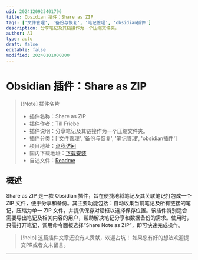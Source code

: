 ```yaml
---
uid: 2024120923401796
title: Obsidian 插件：Share as ZIP
tags: ['文件管理', '备份与恢复', '笔记管理', 'obsidian插件']
description: 分享笔记及其链接作为一个压缩文件夹。
author: AI
type: auto
draft: false
editable: false
modified: 20240101000000
---
```


# Obsidian 插件：Share as ZIP

> [!Note] 插件名片
> - 插件名称：Share as ZIP
> - 插件作者：Till Friebe
> - 插件说明：分享笔记及其链接作为一个压缩文件夹。
> - 插件分类：['文件管理', '备份与恢复', '笔记管理', 'obsidian插件']
> - 项目地址：[点我访问](https://github.com/friebetill/obsidian-share-as-zip)
> - 国内下载地址：[下载安装](https://pkmer.cn/products/plugin/pluginMarket/?share-as-zip)
> - 自述文件：[Readme](https://ghproxy.net/https://raw.githubusercontent.com/friebetill/obsidian-share-as-zip/main/README.md)



## 概述

Share as ZIP 是一款 Obsidian 插件，旨在便捷地将笔记及其关联笔记打包成一个 ZIP 文件，便于分享和备份。其主要功能包括：自动收集当前笔记及所有链接的笔记，压缩为单一 ZIP 文件，并提供保存对话框以选择保存位置。该插件特别适合需要导出笔记及相关内容的用户，帮助解决笔记分享和数据备份的需求。使用时，只需打开笔记，调用命令面板选择“Share Note as ZIP”，即可快速完成操作。


> [!help] 
> 这篇插件文章还没有人贡献，欢迎占坑！
> 如果您有好的想法欢迎提交PR或者文末留言。
> 

---



